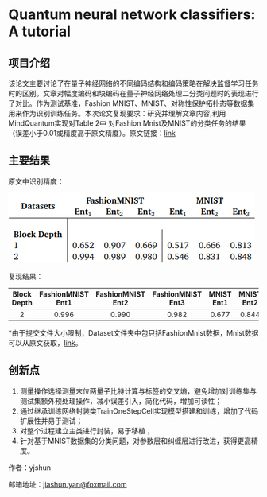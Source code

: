 # Quantum neural network classifiers: A tutorial

## 项目介绍

该论文主要讨论了在量子神经网络的不同编码结构和编码策略在解决监督学习任务时的区别。文章对幅度编码和块编码在量子神经网络处理二分类问题时的表现进行了对比。作为测试基准，Fashion MNIST、MNIST、对称性保护拓扑态等数据集用来作为识别训练任务。本次论文复现要求：研究并理解文章内容,利用MindQuantum实现对Table 2中 对Fashion Mnist及MNIST的分类任务的结果（误差小于0.01或精度高于原文精度）。原文链接：[link](https://scipost.org/SciPostPhysLectNotes.61)

## 主要结果

原文中识别精度：

![image-20221218143137974](image/image-20221218143137974.png)

复现结果：

| Block Depth | FashionMNIST Ent1 | FashionMNIST Ent2 | FashionMNIST Ent3 | MNIST Ent1 | MNIST Ent2 | MNIST Ent3 |
| :---------: | :---------------: | :---------------: | :---------------: | :--------: | :--------: | :--------: |
|      2      |       0.996       |       0.990       |       0.982       |   0.677    |   0.844    |   0.868    |

*由于提交文件大小限制，Dataset文件夹中包只括FashionMnist数据，Mnist数据可以从原文获取，[link](https://github.com/LWKJJONAK/Quantum_Neural_Network_Classifiers/tree/main/dataset)。

## 创新点

1. 测量操作选择测量末位两量子比特计算与标签的交叉熵，避免增加对训练集与测试集额外预处理操作，减小误差引入，简化代码，增加可读性；
2. 通过继承训练网络封装类TrainOneStepCell实现模型搭建和训练，增加了代码扩展性并易于测试；
3. 对整个过程建立主类进行封装，易于移植；
3. 针对基于MNIST数据集的分类问题，对参数层和纠缠层进行改进，获得更高精度。

作者：yjshun

邮箱地址：jiashun.yan@foxmail.com
